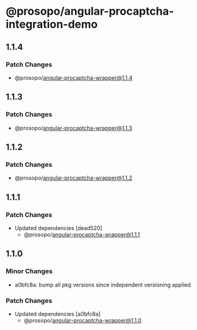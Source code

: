 # @prosopo/angular-procaptcha-integration-demo

## 1.1.4
### Patch Changes

  - @prosopo/angular-procaptcha-wrapper@1.1.4

## 1.1.3
### Patch Changes

  - @prosopo/angular-procaptcha-wrapper@1.1.3

## 1.1.2
### Patch Changes

  - @prosopo/angular-procaptcha-wrapper@1.1.2

## 1.1.1
### Patch Changes

- Updated dependencies [dead520]
  - @prosopo/angular-procaptcha-wrapper@1.1.1

## 1.1.0

### Minor Changes

- a0bfc8a: bump all pkg versions since independent versioning applied

### Patch Changes

- Updated dependencies [a0bfc8a]
  - @prosopo/angular-procaptcha-wrapper@1.1.0
